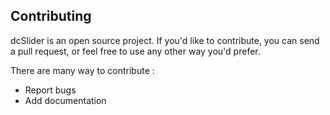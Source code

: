 Contributing
------------

dcSlider is an open source project. If you'd like to contribute, you can send
a pull request, or feel free to use any other way you'd prefer.

There are many way to contribute :
 * Report bugs
 * Add documentation
